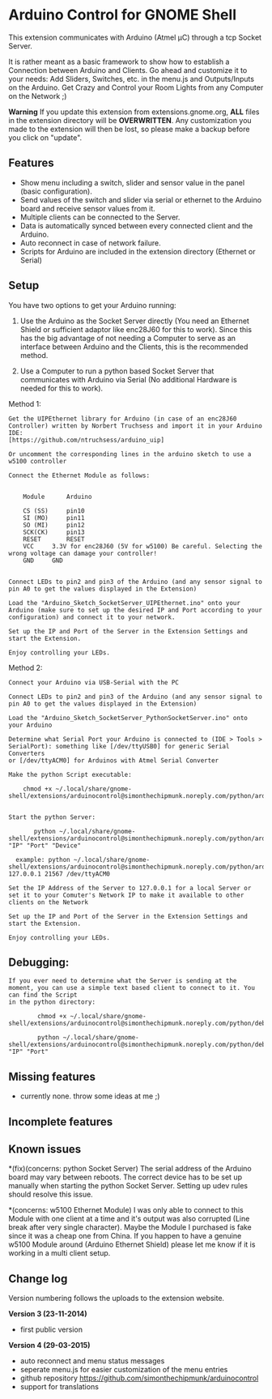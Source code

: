 # Arduino Control for GNOME Shell
This extension communicates with Arduino (Atmel µC) through a tcp Socket Server.

It is rather meant as a basic framework to show how to establish a Connection between Arduino and Clients. Go ahead and customize it to your needs: Add Sliders, Switches, etc. in the menu.js and Outputs/Inputs on the Arduino. Get Crazy and Control your Room Lights from any Computer on the Network ;)

**Warning**
If you update this extension from extensions.gnome.org, **ALL** files in the extension directory will be **OVERWRITTEN**. Any customization you made to 
the extension will then be lost, so please make a backup before you click on "update".



## Features
* Show menu including a switch, slider and sensor value in the panel (basic configuration).
* Send values of the switch and slider via serial or ethernet to the Arduino board and receive sensor values from it.
* Multiple clients can be connected to the Server.
* Data is automatically synced between every connected client and the Arduino.
* Auto reconnect in case of network failure.
* Scripts for Arduino are included in the extension directory (Ethernet or Serial)





## Setup
You have two options to get your Arduino running:


1. Use the Arduino as the Socket Server directly (You need an Ethernet Shield or sufficient adaptor like enc28J60 for this to work). Since this has the big advantage of not needing a Computer to serve as an interface between Arduino and the Clients, this is the recommended method.

2. Use a Computer to run a python based Socket Server that communicates with Arduino via Serial (No additional Hardware is needed for this to work).





  Method 1:

	Get the UIPEthernet library for Arduino (in case of an enc28J60 Controller) written by Norbert Truchsess and import it in your Arduino IDE:
	[https://github.com/ntruchsess/arduino_uip]
	
	Or uncomment the corresponding lines in the arduino sketch to use a w5100 controller

	Connect the Ethernet Module as follows:


		Module		Arduino

		CS (SS)		pin10	
		SI (MO)		pin11
		SO (MI)		pin12
		SCK(CK)		pin13
		RESET		RESET
		VCC		3.3V for enc28J60 (5V for w5100) Be careful. Selecting the wrong voltage can damage your controller!
		GND		GND


	Connect LEDs to pin2 and pin3 of the Arduino (and any sensor signal to pin A0 to get the values displayed in the Extension)

	Load the "Arduino_Sketch_SocketServer_UIPEthernet.ino" onto your Arduino (make sure to set up the desired IP and Port according to your configuration) and connect it to your network.

	Set up the IP and Port of the Server in the Extension Settings and start the Extension.

	Enjoy controlling your LEDs.




  Method 2:

	Connect your Arduino via USB-Serial with the PC

	Connect LEDs to pin2 and pin3 of the Arduino (and any sensor signal to pin A0 to get the values displayed in the Extension)

	Load the "Arduino_Sketch_SocketServer_PythonSocketServer.ino" onto your Arduino

	Determine what Serial Port your Arduino is connected to (IDE > Tools > SerialPort): something like [/dev/ttyUSB0] for generic Serial Converters 
	or [/dev/ttyACM0] for Arduinos with Atmel Serial Converter

	Make the python Script executable:

		chmod +x ~/.local/share/gnome-shell/extensions/arduinocontrol@simonthechipmunk.noreply.com/python/arduino_socketserver.py


	Start the python Server:

		   python ~/.local/share/gnome-shell/extensions/arduinocontrol@simonthechipmunk.noreply.com/python/arduino_socketserver.py "IP" "Port" "Device"

	  example: python ~/.local/share/gnome-shell/extensions/arduinocontrol@simonthechipmunk.noreply.com/python/arduino_socketserver.py 127.0.0.1 21567 /dev/ttyACM0

	Set the IP Address of the Server to 127.0.0.1 for a local Server or set it to your Comuter's Network IP to make it available to other clients on the Network

	Set up the IP and Port of the Server in the Extension Settings and start the Extension.

	Enjoy controlling your LEDs.





## Debugging:

	If you ever need to determine what the Server is sending at the moment, you can use a simple text based client to connect to it. You can find the Script 
	in the python directory:

			chmod +x ~/.local/share/gnome-shell/extensions/arduinocontrol@simonthechipmunk.noreply.com/python/debug_socketclient.py

			python ~/.local/share/gnome-shell/extensions/arduinocontrol@simonthechipmunk.noreply.com/python/debug_socketclient.py "IP" "Port"







## Missing features
* currently none. throw some ideas at me ;)





## Incomplete features





## Known issues
*(fix)(concerns: python Socket Server) The serial address of the Arduino board may vary between reboots. The correct device has to be set up manually when starting the python Socket Server. Setting up udev rules should resolve this issue.

*(concerns: w5100 Ethernet Module) I was only able to connect to this Module with one client at a time and it's output was also corrupted (Line break 
after very single character). Maybe the Module I purchased is fake since it was a cheap one from China. If you happen to have a genuine w5100 Module 
around (Arduino Ethernet Shield) please let me know if it is working in a multi client setup.






## Change log
Version numbering follows the uploads to the extension website.

**Version 3 (23-11-2014)**
* first public version

**Version 4 (29-03-2015)**
* auto reconnect and menu status messages
* seperate menu.js for easier customization of the menu entries
* github repository https://github.com/simonthechipmunk/arduinocontrol
* support for translations




